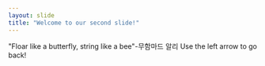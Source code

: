 ```yaml
---
layout: slide
title: "Welcome to our second slide!"
---
```

"Floar like a butterfly, string like a bee"-무함마드 알리
Use the left arrow to go back!
